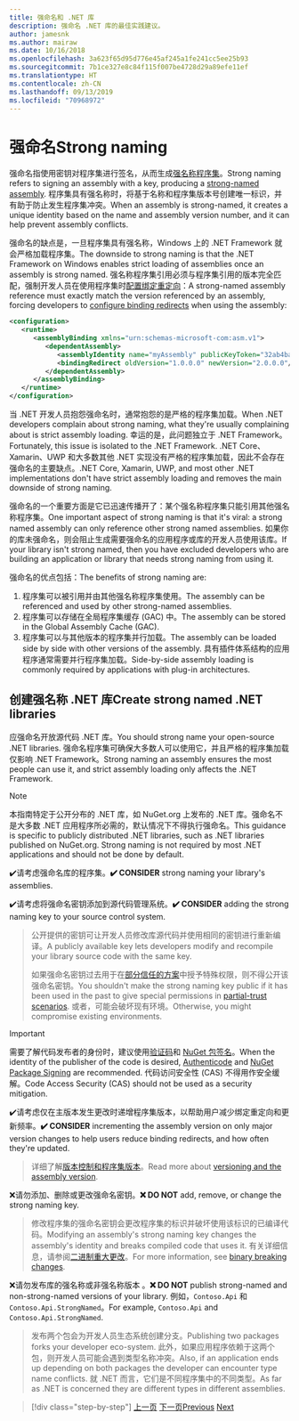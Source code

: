 ```yaml
---
title: 强命名和 .NET 库
description: 强命名 .NET 库的最佳实践建议。
author: jamesnk
ms.author: mairaw
ms.date: 10/16/2018
ms.openlocfilehash: 3a623f65d95d776e45af245a1fe241cc5ee25b93
ms.sourcegitcommit: 7b1ce327e8c84f115f007be4728d29a89efe11ef
ms.translationtype: HT
ms.contentlocale: zh-CN
ms.lasthandoff: 09/13/2019
ms.locfileid: "70968972"
---
```

# <a name="strong-naming"></a><span data-ttu-id="7e375-103">强命名</span><span class="sxs-lookup"><span data-stu-id="7e375-103">Strong naming</span></span>

<span data-ttu-id="7e375-104">强命名指使用密钥对程序集进行签名，从而生成[强名称程序集](../assembly/strong-named.md)。</span><span class="sxs-lookup"><span data-stu-id="7e375-104">Strong naming refers to signing an assembly with a key, producing a [strong-named assembly](../assembly/strong-named.md).</span></span> <span data-ttu-id="7e375-105">程序集具有强名称时，将基于名称和程序集版本号创建唯一标识，并有助于防止发生程序集冲突。</span><span class="sxs-lookup"><span data-stu-id="7e375-105">When an assembly is strong-named, it creates a unique identity based on the name and assembly version number, and it can help prevent assembly conflicts.</span></span>

<span data-ttu-id="7e375-106">强命名的缺点是，一旦程序集具有强名称，Windows 上的 .NET Framework 就会严格加载程序集。</span><span class="sxs-lookup"><span data-stu-id="7e375-106">The downside to strong naming is that the .NET Framework on Windows enables strict loading of assemblies once an assembly is strong named.</span></span> <span data-ttu-id="7e375-107">强名称程序集引用必须与程序集引用的版本完全匹配，强制开发人员在使用程序集时[配置绑定重定向](../../framework/configure-apps/redirect-assembly-versions.md)：</span><span class="sxs-lookup"><span data-stu-id="7e375-107">A strong-named assembly reference must exactly match the version referenced by an assembly, forcing developers to [configure binding redirects](../../framework/configure-apps/redirect-assembly-versions.md) when using the assembly:</span></span>

```xml
<configuration>
   <runtime>
      <assemblyBinding xmlns="urn:schemas-microsoft-com:asm.v1">
         <dependentAssembly>
            <assemblyIdentity name="myAssembly" publicKeyToken="32ab4ba45e0a69a1" culture="neutral" />
            <bindingRedirect oldVersion="1.0.0.0" newVersion="2.0.0.0"/>
         </dependentAssembly>
      </assemblyBinding>
   </runtime>
</configuration>
```

<span data-ttu-id="7e375-108">当 .NET 开发人员抱怨强命名时，通常抱怨的是严格的程序集加载。</span><span class="sxs-lookup"><span data-stu-id="7e375-108">When .NET developers complain about strong naming, what they're usually complaining about is strict assembly loading.</span></span> <span data-ttu-id="7e375-109">幸运的是，此问题独立于 .NET Framework。</span><span class="sxs-lookup"><span data-stu-id="7e375-109">Fortunately, this issue is isolated to the .NET Framework.</span></span> <span data-ttu-id="7e375-110">.NET Core、Xamarin、UWP 和大多数其他 .NET 实现没有严格的程序集加载，因此不会存在强命名的主要缺点。</span><span class="sxs-lookup"><span data-stu-id="7e375-110">.NET Core, Xamarin, UWP, and most other .NET implementations don't have strict assembly loading and removes the main downside of strong naming.</span></span>

<span data-ttu-id="7e375-111">强命名的一个重要方面是它已迅速传播开了：某个强名称程序集只能引用其他强名称程序集。</span><span class="sxs-lookup"><span data-stu-id="7e375-111">One important aspect of strong naming is that it's viral: a strong named assembly can only reference other strong named assemblies.</span></span> <span data-ttu-id="7e375-112">如果你的库未强命名，则会阻止生成需要强命名的应用程序或库的开发人员使用该库。</span><span class="sxs-lookup"><span data-stu-id="7e375-112">If your library isn't strong named, then you have excluded developers who are building an application or library that needs strong naming from using it.</span></span>

<span data-ttu-id="7e375-113">强命名的优点包括：</span><span class="sxs-lookup"><span data-stu-id="7e375-113">The benefits of strong naming are:</span></span>

1. <span data-ttu-id="7e375-114">程序集可以被引用并由其他强名称程序集使用。</span><span class="sxs-lookup"><span data-stu-id="7e375-114">The assembly can be referenced and used by other strong-named assemblies.</span></span>
2. <span data-ttu-id="7e375-115">程序集可以存储在全局程序集缓存 (GAC) 中。</span><span class="sxs-lookup"><span data-stu-id="7e375-115">The assembly can be stored in the Global Assembly Cache (GAC).</span></span>
3. <span data-ttu-id="7e375-116">程序集可以与其他版本的程序集并行加载。</span><span class="sxs-lookup"><span data-stu-id="7e375-116">The assembly can be loaded side by side with other versions of the assembly.</span></span> <span data-ttu-id="7e375-117">具有插件体系结构的应用程序通常需要并行程序集加载。</span><span class="sxs-lookup"><span data-stu-id="7e375-117">Side-by-side assembly loading is commonly required by applications with plug-in architectures.</span></span>

## <a name="create-strong-named-net-libraries"></a><span data-ttu-id="7e375-118">创建强名称 .NET 库</span><span class="sxs-lookup"><span data-stu-id="7e375-118">Create strong named .NET libraries</span></span>

<span data-ttu-id="7e375-119">应强命名开放源代码 .NET 库。</span><span class="sxs-lookup"><span data-stu-id="7e375-119">You should strong name your open-source .NET libraries.</span></span> <span data-ttu-id="7e375-120">强命名程序集可确保大多数人可以使用它，并且严格的程序集加载仅影响 .NET Framework。</span><span class="sxs-lookup"><span data-stu-id="7e375-120">Strong naming an assembly ensures the most people can use it, and strict assembly loading only affects the .NET Framework.</span></span>

> [!NOTE]
> <span data-ttu-id="7e375-121">本指南特定于公开分布的 .NET 库，如 NuGet.org 上发布的 .NET 库。强命名不是大多数 .NET 应用程序所必需的，默认情况下不得执行强命名。</span><span class="sxs-lookup"><span data-stu-id="7e375-121">This guidance is specific to publicly distributed .NET libraries, such as .NET libraries published on NuGet.org. Strong naming is not required by most .NET applications and should not be done by default.</span></span>

<span data-ttu-id="7e375-122"> ✔️请考虑强命名库的程序集。</span><span class="sxs-lookup"><span data-stu-id="7e375-122">**✔️ CONSIDER** strong naming your library's assemblies.</span></span>

<span data-ttu-id="7e375-123"> ✔️请考虑将强命名密钥添加到源代码管理系统。</span><span class="sxs-lookup"><span data-stu-id="7e375-123">**✔️ CONSIDER** adding the strong naming key to your source control system.</span></span>

> <span data-ttu-id="7e375-124">公开提供的密钥可让开发人员修改库源代码并使用相同的密钥进行重新编译。</span><span class="sxs-lookup"><span data-stu-id="7e375-124">A publicly available key lets developers modify and recompile your library source code with the same key.</span></span>
> 
> <span data-ttu-id="7e375-125">如果强命名密钥过去用于在[部分信任的方案](/dotnet/framework/misc/using-libraries-from-partially-trusted-code)中授予特殊权限，则不得公开该强命名密钥。</span><span class="sxs-lookup"><span data-stu-id="7e375-125">You shouldn't make the strong naming key public if it has been used in the past to give special permissions in [partial-trust scenarios](/dotnet/framework/misc/using-libraries-from-partially-trusted-code).</span></span> <span data-ttu-id="7e375-126">或者，可能会破坏现有环境。</span><span class="sxs-lookup"><span data-stu-id="7e375-126">Otherwise, you might compromise existing environments.</span></span>

> [!IMPORTANT]
> <span data-ttu-id="7e375-127">需要了解代码发布者的身份时，建议使用[验证码](/windows-hardware/drivers/install/authenticode)和 [NuGet 包签名](/nuget/create-packages/sign-a-package)。</span><span class="sxs-lookup"><span data-stu-id="7e375-127">When the identity of the publisher of the code is desired, [Authenticode](/windows-hardware/drivers/install/authenticode) and [NuGet Package Signing](/nuget/create-packages/sign-a-package) are recommended.</span></span> <span data-ttu-id="7e375-128">代码访问安全性 (CAS) 不得用作安全缓解。</span><span class="sxs-lookup"><span data-stu-id="7e375-128">Code Access Security (CAS) should not be used as a security mitigation.</span></span>

<span data-ttu-id="7e375-129"> ✔️请考虑仅在主版本发生更改时递增程序集版本，以帮助用户减少绑定重定向和更新频率。</span><span class="sxs-lookup"><span data-stu-id="7e375-129">**✔️ CONSIDER** incrementing the assembly version on only major version changes to help users reduce binding redirects, and how often they're updated.</span></span>

> <span data-ttu-id="7e375-130">详细了解[版本控制和程序集版本](./versioning.md#assembly-version)。</span><span class="sxs-lookup"><span data-stu-id="7e375-130">Read more about [versioning and the assembly version](./versioning.md#assembly-version).</span></span>

<span data-ttu-id="7e375-131"> ❌请勿添加、删除或更改强命名密钥。</span><span class="sxs-lookup"><span data-stu-id="7e375-131">**❌ DO NOT** add, remove, or change the strong naming key.</span></span>

> <span data-ttu-id="7e375-132">修改程序集的强命名密钥会更改程序集的标识并破坏使用该标识的已编译代码。</span><span class="sxs-lookup"><span data-stu-id="7e375-132">Modifying an assembly's strong naming key changes the assembly's identity and breaks compiled code that uses it.</span></span> <span data-ttu-id="7e375-133">有关详细信息，请参阅[二进制重大更改](./breaking-changes.md#binary-breaking-change)。</span><span class="sxs-lookup"><span data-stu-id="7e375-133">For more information, see [binary breaking changes](./breaking-changes.md#binary-breaking-change).</span></span>

<span data-ttu-id="7e375-134">❌请勿发布库的强名称或非强名称版本  。</span><span class="sxs-lookup"><span data-stu-id="7e375-134">**❌ DO NOT** publish strong-named and non-strong-named versions of your library.</span></span> <span data-ttu-id="7e375-135">例如，`Contoso.Api` 和 `Contoso.Api.StrongNamed`。</span><span class="sxs-lookup"><span data-stu-id="7e375-135">For example, `Contoso.Api` and `Contoso.Api.StrongNamed`.</span></span>

> <span data-ttu-id="7e375-136">发布两个包会为开发人员生态系统创建分支。</span><span class="sxs-lookup"><span data-stu-id="7e375-136">Publishing two packages forks your developer eco-system.</span></span> <span data-ttu-id="7e375-137">此外，如果应用程序依赖于这两个包，则开发人员可能会遇到类型名称冲突。</span><span class="sxs-lookup"><span data-stu-id="7e375-137">Also, if an application ends up depending on both packages the developer can encounter type name conflicts.</span></span> <span data-ttu-id="7e375-138">就 .NET 而言，它们是不同程序集中的不同类型。</span><span class="sxs-lookup"><span data-stu-id="7e375-138">As far as .NET is concerned they are different types in different assemblies.</span></span>

>[!div class="step-by-step"]
><span data-ttu-id="7e375-139">[上一页](cross-platform-targeting.md)
>[下一页](nuget.md)</span><span class="sxs-lookup"><span data-stu-id="7e375-139">[Previous](cross-platform-targeting.md)
[Next](nuget.md)</span></span>
